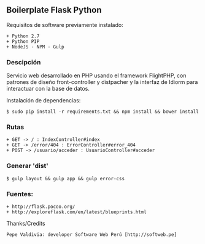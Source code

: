 ## Boilerplate Flask Python

Requisitos de software previamente instalado:

	+ Python 2.7
	+ Python PIP
	+ NodeJS - NPM - Gulp

### Descipción

Servicio web desarrollado en PHP usando el framework FlightPHP, con patrones de diseño front-controller y distpacher y la interfaz de Idiorm para interactuar con la base de datos.

Instalación de dependencias:

	$ sudo pip install -r requirements.txt && npm install && bower install 

### Rutas

	+ GET -> / : IndexController#index
	+ GET -> /error/404 : ErrorController#error_404
	+ POST -> /usuario/acceder : UsuarioController#acceder

### Generar 'dist'
	
	$ gulp layout && gulp app && gulp error-css

### Fuentes:

	+ http://flask.pocoo.org/
	+ http://exploreflask.com/en/latest/blueprints.html

Thanks/Credits

    Pepe Valdivia: developer Software Web Perú [http://softweb.pe]